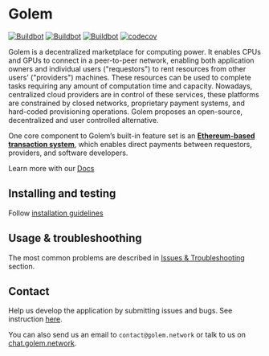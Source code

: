 # Golem

[![Buildbot](https://shield.lwan.ws/img/MN1w5S/buildpackage_linux)](https://buildbot.golem.network/buildbot/#/builders/buildpackage_linux)
[![Buildbot](https://shield.lwan.ws/img/MN1w5S/buildpackage_macOS)](https://buildbot.golem.network/buildbot/#/builders/buildpackage_macOS)
[![Buildbot](https://shield.lwan.ws/img/MN1w5S/buildpackage_windows)](https://buildbot.golem.network/buildbot/#/builders/buildpackage_windows)
[![codecov](https://codecov.io/gh/golemfactory/golem/branch/develop/graph/badge.svg)](https://codecov.io/gh/golemfactory/golem)

Golem is a decentralized marketplace for computing power. It enables CPUs and GPUs to connect in a peer-to-peer network, enabling both application owners and individual users ("requestors") to rent resources from other users’ ("providers") machines. These resources can be used to complete tasks requiring any amount of computation time and capacity. Nowadays, centralized cloud providers are in control of these services, these platforms are constrained by closed networks, proprietary payment systems, and hard-coded provisioning operations. Golem proposes an open-source, decentralized and user controlled alternative.

One core component to Golem’s built-in feature set is an [**Ethereum-based transaction system**](https://docs.golem.network/#/About/Payments), which enables direct payments between requestors, providers, and software developers.

Learn more with our [Docs](https://docs.golem.network/#/)

## Installing and testing

Follow [installation guidelines](https://docs.golem.network/#/Products/Clay-Beta/Installation)

## Usage & troubleshoothing

The most common problems are described in [Issues & Troubleshooting](https://docs.golem.network/#/Products/Clay-Beta/Issues-&-Troubleshooting) section.

## Contact  

Help us develop the application by submitting issues and bugs. See instruction
[here](https://docs.golem.network/#/Products/Clay-Beta/Testing).

You can also send us an email to `contact@golem.network` or talk to us on [chat.golem.network](https://chat.golem.network).
